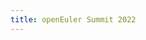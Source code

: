 ```yaml
---
title: openEuler Summit 2022
---
```

<script setup lang="ts">
  import TheSummit from '@/views/summit/TheSummit.vue'
</script>

<TheSummit />
